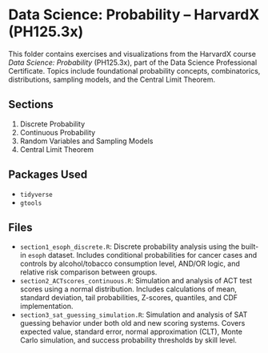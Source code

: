 # Data Science: Probability – HarvardX (PH125.3x)

This folder contains exercises and visualizations from the HarvardX course *Data Science: Probability* (PH125.3x), part of the Data Science Professional Certificate. Topics include foundational probability concepts, combinatorics, distributions, sampling models, and the Central Limit Theorem.

## Sections

1. Discrete Probability  
2. Continuous Probability  
3. Random Variables and Sampling Models  
4. Central Limit Theorem  

## Packages Used

- `tidyverse`
- `gtools`

## Files

- `section1_esoph_discrete.R`: Discrete probability analysis using the built-in `esoph` dataset. Includes conditional probabilities for cancer cases and controls by alcohol/tobacco consumption level, AND/OR logic, and relative risk comparison between groups.
- `section2_ACTscores_continuous.R`: Simulation and analysis of ACT test scores using a normal distribution. Includes calculations of mean, standard deviation, tail probabilities, Z-scores, quantiles, and CDF implementation.
- `section3_sat_guessing_simulation.R`: Simulation and analysis of SAT guessing behavior under both old and new scoring systems. Covers expected value, standard error, normal approximation (CLT), Monte Carlo simulation, and success probability thresholds by skill level.

